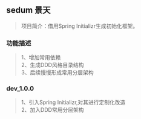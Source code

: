 ## sedum 景天
> 项目简介：借用Spring Initializr生成初始化框架。


### 功能描述
>  1、增加常用依赖<br>
   2、生成DDD风格目录结构<br>
   3、后续慢慢形成常用分层架构<br>
 


### dev_1.0.0
>  1、引入Spring Initializr,对其进行定制化改造<br>
   2、加入DDD常用分层架构<br>